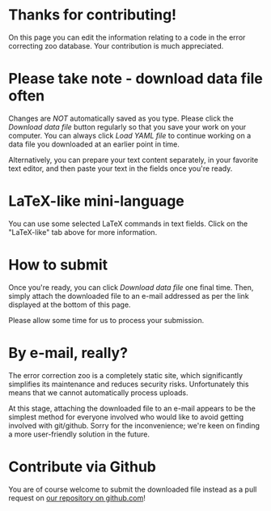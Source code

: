 # Thanks for contributing!

On this page you can edit the information relating to a code in the
error correcting zoo database.  Your contribution is much appreciated.

# Please take note - download data file often

Changes are *NOT* automatically saved as you type.  Please click the
*Download data file* button regularly so that you save your work on
your computer.  You can always click *Load YAML file* to continue
working on a data file you downloaded at an earlier point in time.

Alternatively, you can prepare your text content separately, in your
favorite text editor, and then paste your text in the fields once
you're ready.

# LaTeX-like mini-language

You can use some selected LaTeX commands in text fields.  Click on the
"LaTeX-like" tab above for more information.

# How to submit

Once you're ready, you can click *Download data file* one final time.
Then, simply attach the downloaded file to an e-mail addressed as per
the link displayed at the bottom of this page.

Please allow some time for us to process your submission.

# By e-mail, really?

The error correction zoo is a completely static site, which
significantly simplifies its maintenance and reduces security risks.
Unfortunately this means that we cannot automatically process uploads.

At this stage, attaching the downloaded file to an e-mail appears to
be the simplest method for everyone involved who would like to avoid
getting involved with git/github.  Sorry for the inconvenience; we're
keen on finding a more user-friendly solution in the future.

# Contribute via Github

You are of course welcome to submit the downloaded file instead as a
pull request on [our repository on
github.com](https://github.com/errorcorrectionzoo/eczoo_data/)!
